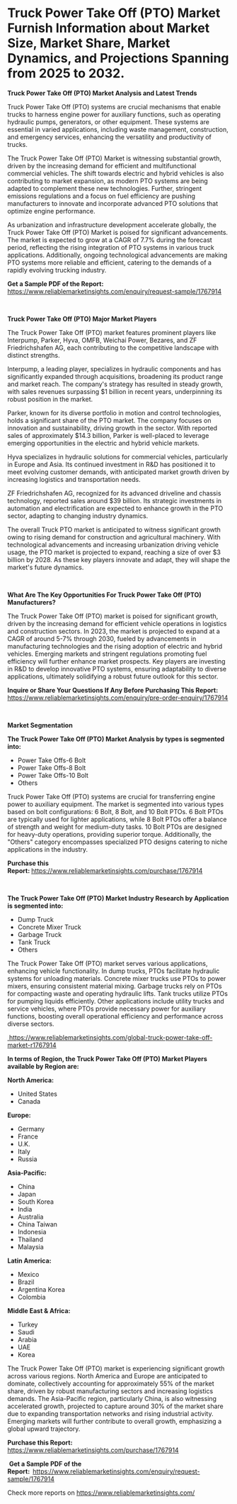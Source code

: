 <p><h1>Truck Power Take Off (PTO) Market Furnish Information about Market Size, Market Share, Market Dynamics, and Projections Spanning from 2025 to 2032.</h1></p><p><strong>Truck Power Take Off (PTO) Market Analysis and Latest Trends</strong></p>
<p><p>Truck Power Take Off (PTO) systems are crucial mechanisms that enable trucks to harness engine power for auxiliary functions, such as operating hydraulic pumps, generators, or other equipment. These systems are essential in varied applications, including waste management, construction, and emergency services, enhancing the versatility and productivity of trucks.</p><p>The Truck Power Take Off (PTO) Market is witnessing substantial growth, driven by the increasing demand for efficient and multifunctional commercial vehicles. The shift towards electric and hybrid vehicles is also contributing to market expansion, as modern PTO systems are being adapted to complement these new technologies. Further, stringent emissions regulations and a focus on fuel efficiency are pushing manufacturers to innovate and incorporate advanced PTO solutions that optimize engine performance.</p><p>As urbanization and infrastructure development accelerate globally, the Truck Power Take Off (PTO) Market is poised for significant advancements. The market is expected to grow at a CAGR of 7.7% during the forecast period, reflecting the rising integration of PTO systems in various truck applications. Additionally, ongoing technological advancements are making PTO systems more reliable and efficient, catering to the demands of a rapidly evolving trucking industry.</p></p>
<p><strong>Get a Sample PDF of the Report:&nbsp;</strong> <a href="https://www.reliablemarketinsights.com/enquiry/request-sample/1767914?utm_campaign=2413&utm_medium=2&utm_source=Github&utm_content=ia&utm_term=27022025&utm_id=truck-power-take-off-pto">https://www.reliablemarketinsights.com/enquiry/request-sample/1767914</a></p>
<p>&nbsp;</p>
<p><strong>Truck Power Take Off (PTO) Major Market Players</strong></p>
<p><p>The Truck Power Take Off (PTO) market features prominent players like Interpump, Parker, Hyva, OMFB, Weichai Power, Bezares, and ZF Friedrichshafen AG, each contributing to the competitive landscape with distinct strengths. </p><p>Interpump, a leading player, specializes in hydraulic components and has significantly expanded through acquisitions, broadening its product range and market reach. The company's strategy has resulted in steady growth, with sales revenues surpassing $1 billion in recent years, underpinning its robust position in the market.</p><p>Parker, known for its diverse portfolio in motion and control technologies, holds a significant share of the PTO market. The company focuses on innovation and sustainability, driving growth in the sector. With reported sales of approximately $14.3 billion, Parker is well-placed to leverage emerging opportunities in the electric and hybrid vehicle markets.</p><p>Hyva specializes in hydraulic solutions for commercial vehicles, particularly in Europe and Asia. Its continued investment in R&D has positioned it to meet evolving customer demands, with anticipated market growth driven by increasing logistics and transportation needs.</p><p>ZF Friedrichshafen AG, recognized for its advanced driveline and chassis technology, reported sales around $39 billion. Its strategic investments in automation and electrification are expected to enhance growth in the PTO sector, adapting to changing industry dynamics.</p><p>The overall Truck PTO market is anticipated to witness significant growth owing to rising demand for construction and agricultural machinery. With technological advancements and increasing urbanization driving vehicle usage, the PTO market is projected to expand, reaching a size of over $3 billion by 2028. As these key players innovate and adapt, they will shape the market's future dynamics.</p></p>
<p>&nbsp;</p>
<p><strong>What Are The Key Opportunities For Truck Power Take Off (PTO) Manufacturers?</strong></p>
<p><p>The Truck Power Take Off (PTO) market is poised for significant growth, driven by the increasing demand for efficient vehicle operations in logistics and construction sectors. In 2023, the market is projected to expand at a CAGR of around 5-7% through 2030, fueled by advancements in manufacturing technologies and the rising adoption of electric and hybrid vehicles. Emerging markets and stringent regulations promoting fuel efficiency will further enhance market prospects. Key players are investing in R&D to develop innovative PTO systems, ensuring adaptability to diverse applications, ultimately solidifying a robust future outlook for this sector.</p></p>
<p><strong>Inquire or Share Your Questions If Any Before Purchasing This Report:</strong> <a href="https://www.reliablemarketinsights.com/enquiry/pre-order-enquiry/1767914?utm_campaign=2413&utm_medium=2&utm_source=Github&utm_content=ia&utm_term=27022025&utm_id=truck-power-take-off-pto">https://www.reliablemarketinsights.com/enquiry/pre-order-enquiry/1767914</a></p>
<p>&nbsp;</p>
<p><strong>Market Segmentation</strong></p>
<p><strong>The Truck Power Take Off (PTO) Market Analysis by types is segmented into:</strong></p>
<p><ul><li>Power Take Offs-6 Bolt</li><li>Power Take Offs-8 Bolt</li><li>Power Take Offs-10 Bolt</li><li>Others</li></ul></p>
<p><p>Truck Power Take Off (PTO) systems are crucial for transferring engine power to auxiliary equipment. The market is segmented into various types based on bolt configurations: 6 Bolt, 8 Bolt, and 10 Bolt PTOs. 6 Bolt PTOs are typically used for lighter applications, while 8 Bolt PTOs offer a balance of strength and weight for medium-duty tasks. 10 Bolt PTOs are designed for heavy-duty operations, providing superior torque. Additionally, the "Others" category encompasses specialized PTO designs catering to niche applications in the industry.</p></p>
<p><strong>Purchase this Report:&nbsp;</strong><a href="https://www.reliablemarketinsights.com/purchase/1767914?utm_campaign=2413&utm_medium=2&utm_source=Github&utm_content=ia&utm_term=27022025&utm_id=truck-power-take-off-pto">https://www.reliablemarketinsights.com/purchase/1767914</a></p>
<p>&nbsp;</p>
<p><strong>The Truck Power Take Off (PTO) Market Industry Research by Application is segmented into:</strong></p>
<p><ul><li>Dump Truck</li><li>Concrete Mixer Truck</li><li>Garbage Truck</li><li>Tank Truck</li><li>Others</li></ul></p>
<p><p>The Truck Power Take Off (PTO) market serves various applications, enhancing vehicle functionality. In dump trucks, PTOs facilitate hydraulic systems for unloading materials. Concrete mixer trucks use PTOs to power mixers, ensuring consistent material mixing. Garbage trucks rely on PTOs for compacting waste and operating hydraulic lifts. Tank trucks utilize PTOs for pumping liquids efficiently. Other applications include utility trucks and service vehicles, where PTOs provide necessary power for auxiliary functions, boosting overall operational efficiency and performance across diverse sectors.</p></p>
<p><a href="https://www.reliablemarketinsights.com/global-truck-power-take-off-market-r1767914?utm_campaign=2413&utm_medium=2&utm_source=Github&utm_content=ia&utm_term=27022025&utm_id=truck-power-take-off-pto">&nbsp;https://www.reliablemarketinsights.com/global-truck-power-take-off-market-r1767914</a></p>
<p><strong>In terms of Region, the Truck Power Take Off (PTO) Market Players available by Region are:</strong></p>
<p>
    <p> <strong> North America: </strong>
        <ul>
            <li>United States</li>
            <li>Canada</li>
        </ul>
        </p> 
    <p> <strong> Europe: </strong>
        <ul>
            <li>Germany</li>
            <li>France</li>
            <li>U.K.</li>
            <li>Italy</li>
            <li>Russia</li>
        </ul>
        </p> 
    <p> <strong> Asia-Pacific: </strong>
        <ul>
            <li>China</li>
            <li>Japan</li>
            <li>South Korea</li>
            <li>India</li>
            <li>Australia</li>
            <li>China Taiwan</li>
            <li>Indonesia</li>
            <li>Thailand</li>
            <li>Malaysia</li>
        </ul>
        </p> 
    <p> <strong> Latin America: </strong>
        <ul>
            <li>Mexico</li>
            <li>Brazil</li>
            <li>Argentina Korea</li>
            <li>Colombia</li>
        </ul>
        </p> 
    <p> <strong> Middle East & Africa: </strong>
        <ul>
            <li>Turkey</li>
            <li>Saudi</li>
            <li>Arabia</li>
            <li>UAE</li>
            <li>Korea</li>
        </ul>
    </p>
    </p>
<p><p>The Truck Power Take Off (PTO) market is experiencing significant growth across various regions. North America and Europe are anticipated to dominate, collectively accounting for approximately 55% of the market share, driven by robust manufacturing sectors and increasing logistics demands. The Asia-Pacific region, particularly China, is also witnessing accelerated growth, projected to capture around 30% of the market share due to expanding transportation networks and rising industrial activity. Emerging markets will further contribute to overall growth, emphasizing a global upward trajectory.</p></p>
<p><strong>Purchase this Report: </strong><a href="https://www.reliablemarketinsights.com/purchase/1767914?utm_campaign=2413&utm_medium=2&utm_source=Github&utm_content=ia&utm_term=27022025&utm_id=truck-power-take-off-pto">https://www.reliablemarketinsights.com/purchase/1767914</a></p>
<p>&nbsp;<strong>Get a Sample PDF of the Report:&nbsp;&nbsp;</strong><a href="https://www.reliablemarketinsights.com/enquiry/request-sample/1767914?utm_campaign=2413&utm_medium=2&utm_source=Github&utm_content=ia&utm_term=27022025&utm_id=truck-power-take-off-pto">https://www.reliablemarketinsights.com/enquiry/request-sample/1767914</a></p>
<p><strong></strong></p>
<p>Check more reports on <a href="https://www.reliablemarketinsights.com/?utm_campaign=2413&utm_medium=2&utm_source=Github&utm_content=ia&utm_term=27022025&utm_id=truck-power-take-off-pto">https://www.reliablemarketinsights.com/</a></p>